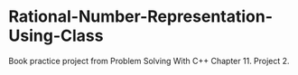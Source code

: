 # Rational-Number-Representation-Using-Class
Book practice project from Problem Solving With C++ Chapter 11. Project 2.
